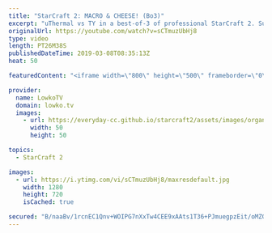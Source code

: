 ```yaml
---
title: "StarCraft 2: MACRO & CHEESE! (Bo3)"
excerpt: "uThermal vs TY in a best-of-3 of professional StarCraft 2. Subscribe for more videos: http://lowko.tv/youtube Epic Zerg vs Terran: https://youtu.be/B8EUBMDHXRk  In this series we see a variety of strategies. Both players try to play macro in the first game, however after the first map they both decide"
originalUrl: https://youtube.com/watch?v=sCTmuzUbHj8
type: video
length: PT26M38S
publishedDateTime: 2019-03-08T08:35:13Z
heat: 50

featuredContent: "<iframe width=\"800\" height=\"500\" frameborder=\"0\" src=\"https://www.youtube.com/embed/sCTmuzUbHj8\" allow=\"accelerometer; autoplay; encrypted-media; gyroscope; picture-in-picture\" allowfullscreen></iframe>"

provider:
  name: LowkoTV
  domain: lowko.tv
  images:
    - url: https://everyday-cc.github.io/starcraft2/assets/images/organizations/lowko.tv-50x50.jpg
      width: 50
      height: 50

topics:
  - StarCraft 2

images:
  - url: https://i.ytimg.com/vi/sCTmuzUbHj8/maxresdefault.jpg
    width: 1280
    height: 720
    isCached: true

secured: "B/naaBv/1rcnEC1Qnv+WOIPG7nXxTw4CEE9xAAts1T36+PJmuegpzEit/oMZGWfGl2LtqLHcUUmaBccffX/hnW4OGdkujhnxcxG7qDj7bz6r4c1YSDIyUMFFLX2fEdfmZhVjs5KNYMsm5kDtZmdw+8LgASi5u8+bnljOJtSXfJCQHCP/+Fx0RucBhQ/ghLfgmCjI/S8U9jutn3VeyxnSQUh5+PqjbWpAO63LbgnGU81kzUPh8nWJQh0QmheLKK3iTQ0q+cGeuQcU5JLrr7BlBcMuXAJnPvI0NbtZf6GyIt9VYcolzYn7bPhZntNz3VzzPExx0UZPrT4SLJszmovWkCkbsnd4oW21WTyeGRtlZemlwQZgEKNT8HkCJsgF/tiBgCP4r4lMnLHuemIQ439h4xRuMZPJNJiM4qRylykPTXU=;gYCOYE+pZzAaVPtQ2eYfEA=="
---
```


